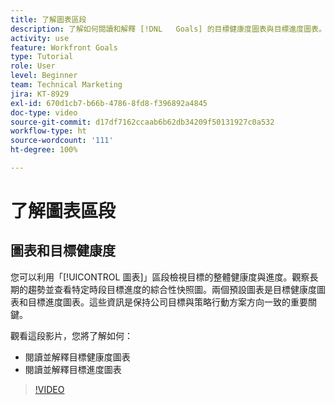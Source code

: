 ```yaml
---
title: 了解圖表區段
description: 了解如何閱讀和解釋 [!DNL   Goals] 的目標健康度圖表與目標進度圖表。
activity: use
feature: Workfront Goals
type: Tutorial
role: User
level: Beginner
team: Technical Marketing
jira: KT-8929
exl-id: 670d1cb7-b66b-4786-8fd8-f396892a4845
doc-type: video
source-git-commit: d17df7162ccaab6b62db34209f50131927c0a532
workflow-type: ht
source-wordcount: '111'
ht-degree: 100%

---
```


# 了解圖表區段

## 圖表和目標健康度

您可以利用「[!UICONTROL 圖表]」區段檢視目標的整體健康度與進度。觀察長期的趨勢並查看特定時段目標進度的綜合性快照圖。兩個預設圖表是目標健康度圖表和目標進度圖表。這些資訊是保持公司目標與策略行動方案方向一致的重要關鍵。

觀看這段影片，您將了解如何：

* 閱讀並解釋目標健康度圖表
* 閱讀並解釋目標進度圖表

>[!VIDEO](https://video.tv.adobe.com/v/335201/?quality=12&learn=on&enablevpops)
